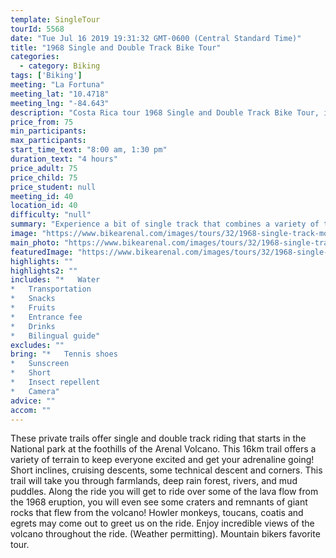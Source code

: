 ```yaml
---
template: SingleTour
tourId: 5568
date: "Tue Jul 16 2019 19:31:32 GMT-0600 (Central Standard Time)"
title: "1968 Single and Double Track Bike Tour"
categories: 
  - category: Biking
tags: ['Biking']
meeting: "La Fortuna"
meeting_lat: "10.4718"
meeting_lng: "-84.643"
description: "Costa Rica tour 1968 Single and Double Track Bike Tour, id 5568"
price_from: 75
min_participants: 
max_participants: 
start_time_text: "8:00 am, 1:30 pm"
duration_text: "4 hours"
price_adult: 75
price_child: 75
price_student: null
meeting_id: 40
location_id: 40
difficulty: "null"
summary: "Experience a bit of single track that combines a variety of terrain from steep climbs, steep descents, mud and lava rock! An exciting ride, you don�t want to miss this ride!"
image: "https://www.bikearenal.com/images/tours/32/1968-single-track-mountain-bike.jpg"
main_photo: "https://www.bikearenal.com/images/tours/32/1968-single-track-mountain-bike.jpg"
featuredImage: "https://www.bikearenal.com/images/tours/32/1968-single-track-mountain-bike.jpg"
highlights: ""
highlights2: ""
includes: "*   Water
*   Transportation
*   Snacks
*   Fruits
*   Entrance fee
*   Drinks
*   Bilingual guide"
excludes: ""
bring: "*   Tennis shoes
*   Sunscreen
*   Short
*   Insect repellent
*   Camera"
advice: ""
accom: ""
---
```

These private trails offer single and double track riding that starts in the National park at the foothills of the Arenal Volcano. This 16km trail offers a variety of terrain to keep everyone excited and get your adrenaline going! Short inclines, cruising descents, some technical descent and corners. This trail will take you through farmlands, deep rain forest, rivers, and mud puddles. Along the ride you will get to ride over some of the lava flow from the 1968 eruption, you will even see some craters and remnants of giant rocks that flew from the volcano! Howler monkeys, toucans, coatis and egrets may come out to greet us on the ride. Enjoy incredible views of the volcano throughout the ride. (Weather permitting). Mountain bikers favorite tour.